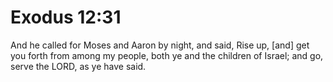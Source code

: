 # Exodus 12:31

And he called for Moses and Aaron by night, and said, Rise up, [and] get you forth from among my people, both ye and the children of Israel; and go, serve the LORD, as ye have said.